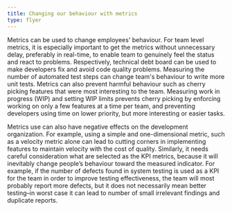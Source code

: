 ```yaml
---
title: Changing our behaviour with metrics
type: flyer
---
```

Metrics can be used to change employees' behaviour. For team level metrics, it is especially important to get the metrics without unnecessary delay, preferably in real-time, to enable team to genuinely feel the status and react to problems. Respectively, technical debt board can be used to make developers fix and avoid code quality problems. Measuring the number of automated test steps can change team's behaviour to write more unit tests. Metrics can also prevent harmful behaviour such as cherry picking features that were most interesting to the team. Measuring work in progress (WIP) and setting WIP limits prevents cherry picking by enforcing working on only a few features at a time per team, and preventing developers using time on lower priority, but more interesting or easier tasks.

Metrics use can also have negative effects on the development organization. For example, using a simple and one-dimensional metric, such as a velocity metric alone can lead to cutting corners in implementing features to maintain velocity with the cost of quality. Similarly, it needs careful consideration what are selected as the KPI metrics, because it will inevitably change people’s behaviour toward the measured indicator. For example, if the number of defects found in system testing is used as a KPI for the team in order to improve testing effectiveness, the team will most probably report more defects, but it does not necessarily mean better testing–in worst case it can lead to number of small irrelevant findings and duplicate reports.